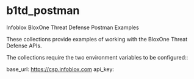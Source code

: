 # b1td_postman
Infoblox BloxOne Threat Defense Postman Examples

These collections provide examples of working with the BloxOne Threat Defense APIs.

The collections require the two environment variables to be configured::

  base_url: https://csp.infoblox.com
  api_key:  <your api key>

